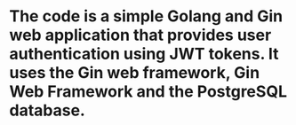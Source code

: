 # The code is a simple Golang and Gin web application that provides user authentication using JWT tokens. It uses the Gin web framework, Gin Web Framework and the PostgreSQL database.

